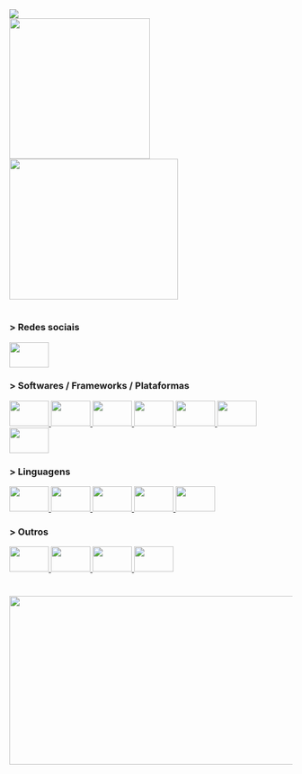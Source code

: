 <div align="left"> 
  <img src="https://readme-typing-svg.demolab.com?font=Fira+Code&pause=1000&color=F34B7D&vCenter=true&width=425&height=30&lines=hey+there%2C+i'm+Takeda !!!" />
</div>

<div align="left">
  <img src="https://user-images.githubusercontent.com/62729864/214825076-246b4734-4db8-4c9f-8859-e316efd170e3.gif" height="250"/>
  <img src="https://github-readme-stats.vercel.app/api/top-langs/?username=TakedaGalaxy&theme=dracula"  height="250" width="300"/>
</div>

#

<div align="left">
  <h3>> Redes sociais</h3>
  <a href="https://www.linkedin.com/in/luiz-gustavo-takeda-a179291b8/" target="_blank" title="Linkedin">
    <img src="https://cdn.jsdelivr.net/gh/devicons/devicon/icons/linkedin/linkedin-original.svg" height="45" width="70"/>
  <a/>
</div>

###

<div align="left">
  <h3>> Softwares / Frameworks / Plataformas</h3>    
  <a href="https://pt.wikipedia.org/wiki/Arduino" target="_blank" title="Arduino">
    <img src="https://cdn.jsdelivr.net/gh/devicons/devicon/icons/arduino/arduino-original.svg" height="45" width="70"/>
  </a>
  <a href="https://pt.wikipedia.org/wiki/Sistema_embarcado" target="_blank" title="Sistema Embarcado">
    <img src="https://cdn.jsdelivr.net/gh/devicons/devicon/icons/embeddedc/embeddedc-original-wordmark.svg" height="45" width="70"/>
  </a>
  <a href="https://pt.wikipedia.org/wiki/Desenvolvimento_web" target="_blank" title="WebSite">
    <img src="https://user-images.githubusercontent.com/62729864/214848750-7efb9e9c-8026-4aa4-8cb1-065d4eb490ca.svg" height="45" width="70"/>
  </a>
  <a href="https://pt.wikipedia.org/wiki/Node.js" target="_blank" title="Node.js">
    <img src="https://cdn.jsdelivr.net/gh/devicons/devicon/icons/nodejs/nodejs-original.svg" height="45" width="70"/>
  </a>
  <a href="https://pt.wikipedia.org/wiki/React_(JavaScript)" target="_blank" title="React Js">
    <img src="https://cdn.jsdelivr.net/gh/devicons/devicon/icons/react/react-original.svg" height="45" width="70"/>
  </a>
  <a href="https://pt.wikipedia.org/wiki/Next.js" target="_blank" title="Next Js">
    <img src="https://user-images.githubusercontent.com/62729864/218258248-50e7e916-1465-4552-a8eb-59d959e6262f.svg" height="45" width="70"/>
  </a>
  <a href="https://pt.wikipedia.org/wiki/KiCad" target="_blank" title="Kicad">
    <img src="https://user-images.githubusercontent.com/62729864/214878778-a319dcab-1a0f-4ce7-9d25-2e0c7f689a18.svg" height="45" width="70"/>
  </a>
</div>

###

<div align="left">
  <h3>> Linguagens</h3>
  <a href="https://pt.wikipedia.org/wiki/C_(linguagem_de_programa%C3%A7%C3%A3o)" target="_blank" title="C">
    <img src="https://cdn.jsdelivr.net/gh/devicons/devicon/icons/c/c-plain.svg" height="45" width="70"/>
  </a>
  <a href="https://pt.wikipedia.org/wiki/C%2B%2B" target="_blank" title="C++">
    <img src="https://cdn.jsdelivr.net/gh/devicons/devicon/icons/cplusplus/cplusplus-plain.svg" height="45" width="70"/>
  </a>
  <a href="https://pt.wikipedia.org/wiki/TypeScript" target="_blank" title="TypesSript">
    <img src="https://cdn.jsdelivr.net/gh/devicons/devicon/icons/typescript/typescript-plain.svg" height="45" width="70"/>
  </a>
  <a href="https://pt.wikipedia.org/wiki/JavaScript" target="_blank" title="JavaScript">
    <img src="https://cdn.jsdelivr.net/gh/devicons/devicon/icons/javascript/javascript-plain.svg" height="45" width="70"/>
  </a>
  <a href="https://en.wikipedia.org/wiki/Python_(programming_language)" target="_blank" title="Python">
    <img src="https://cdn.jsdelivr.net/gh/devicons/devicon/icons/python/python-plain.svg" height="45" width="70"/>
  </a>
</div>

###

<div align="left">
  <h3>> Outros</h3>
  <a href="https://pt.wikipedia.org/wiki/Sass_(linguagem_de_folhas_de_estilos)" target="_blank" title="Sass">
    <img src="https://cdn.jsdelivr.net/gh/devicons/devicon/icons/sass/sass-original.svg" height="45" width="70"/>
  </a>
  <a href="https://pt.wikipedia.org/wiki/HTML" target="_blank" title="Css">
    <img src="https://cdn.jsdelivr.net/gh/devicons/devicon/icons/css3/css3-plain.svg" height="45" width="70"/>
  </a>
  <a href="https://pt.wikipedia.org/wiki/Cascading_Style_Sheets" target="_blank" title="Html">
    <img src="https://cdn.jsdelivr.net/gh/devicons/devicon/icons/html5/html5-plain.svg" height="45" width="70"/>
  </a>
  <a href="https://pt.wikipedia.org/wiki/Bootstrap_(framework_front-end)" target="_blank" title="Bootstrap">
    <img src="https://cdn.jsdelivr.net/gh/devicons/devicon/icons/bootstrap/bootstrap-plain.svg" height="45" width="70"/>
  </a>
</div>

#

<div align="center">
  <img src="http://github-profile-summary-cards.vercel.app/api/cards/profile-details?username=TakedaGalaxy&theme=dracula" height="300" width="900"/>
<div>
